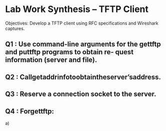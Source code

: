 # Lab Work Synthesis – TFTP Client

Objectives: Develop a TFTP client using RFC specifications and Wireshark captures.

## Q1 : Use command-line arguments for the gettftp and puttftp programs to obtain re- quest information (server and file).


## Q2 : Callgetaddrinfotoobtaintheserver’saddress.


## Q3 : Reserve a connection socket to the server.

## Q4 : Forgettftp:
a) 



